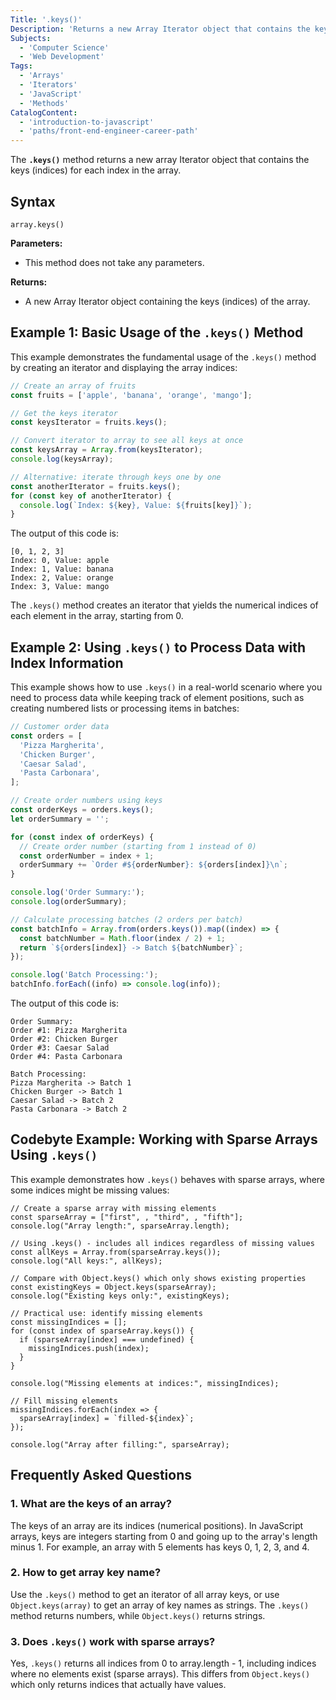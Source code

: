 ```yaml
---
Title: '.keys()'
Description: 'Returns a new Array Iterator object that contains the keys for each index in the array.'
Subjects:
  - 'Computer Science'
  - 'Web Development'
Tags:
  - 'Arrays'
  - 'Iterators'
  - 'JavaScript'
  - 'Methods'
CatalogContent:
  - 'introduction-to-javascript'
  - 'paths/front-end-engineer-career-path'
---
```


The **`.keys()`** method returns a new array Iterator object that contains the keys (indices) for each index in the array.

## Syntax

```pseudo
array.keys()
```

**Parameters:**

- This method does not take any parameters.

**Returns:**

- A new Array Iterator object containing the keys (indices) of the array.

## Example 1: Basic Usage of the `.keys()` Method

This example demonstrates the fundamental usage of the `.keys()` method by creating an iterator and displaying the array indices:

```js
// Create an array of fruits
const fruits = ['apple', 'banana', 'orange', 'mango'];

// Get the keys iterator
const keysIterator = fruits.keys();

// Convert iterator to array to see all keys at once
const keysArray = Array.from(keysIterator);
console.log(keysArray);

// Alternative: iterate through keys one by one
const anotherIterator = fruits.keys();
for (const key of anotherIterator) {
  console.log(`Index: ${key}, Value: ${fruits[key]}`);
}
```

The output of this code is:

```shell
[0, 1, 2, 3]
Index: 0, Value: apple
Index: 1, Value: banana
Index: 2, Value: orange
Index: 3, Value: mango
```

The `.keys()` method creates an iterator that yields the numerical indices of each element in the array, starting from 0.

## Example 2: Using `.keys()` to Process Data with Index Information

This example shows how to use `.keys()` in a real-world scenario where you need to process data while keeping track of element positions, such as creating numbered lists or processing items in batches:

```js
// Customer order data
const orders = [
  'Pizza Margherita',
  'Chicken Burger',
  'Caesar Salad',
  'Pasta Carbonara',
];

// Create order numbers using keys
const orderKeys = orders.keys();
let orderSummary = '';

for (const index of orderKeys) {
  // Create order number (starting from 1 instead of 0)
  const orderNumber = index + 1;
  orderSummary += `Order #${orderNumber}: ${orders[index]}\n`;
}

console.log('Order Summary:');
console.log(orderSummary);

// Calculate processing batches (2 orders per batch)
const batchInfo = Array.from(orders.keys()).map((index) => {
  const batchNumber = Math.floor(index / 2) + 1;
  return `${orders[index]} -> Batch ${batchNumber}`;
});

console.log('Batch Processing:');
batchInfo.forEach((info) => console.log(info));
```

The output of this code is:

```shell
Order Summary:
Order #1: Pizza Margherita
Order #2: Chicken Burger
Order #3: Caesar Salad
Order #4: Pasta Carbonara

Batch Processing:
Pizza Margherita -> Batch 1
Chicken Burger -> Batch 1
Caesar Salad -> Batch 2
Pasta Carbonara -> Batch 2
```

## Codebyte Example: Working with Sparse Arrays Using `.keys()`

This example demonstrates how `.keys()` behaves with sparse arrays, where some indices might be missing values:

```codebyte/javascript
// Create a sparse array with missing elements
const sparseArray = ["first", , "third", , "fifth"];
console.log("Array length:", sparseArray.length);

// Using .keys() - includes all indices regardless of missing values
const allKeys = Array.from(sparseArray.keys());
console.log("All keys:", allKeys);

// Compare with Object.keys() which only shows existing properties
const existingKeys = Object.keys(sparseArray);
console.log("Existing keys only:", existingKeys);

// Practical use: identify missing elements
const missingIndices = [];
for (const index of sparseArray.keys()) {
  if (sparseArray[index] === undefined) {
    missingIndices.push(index);
  }
}

console.log("Missing elements at indices:", missingIndices);

// Fill missing elements
missingIndices.forEach(index => {
  sparseArray[index] = `filled-${index}`;
});

console.log("Array after filling:", sparseArray);
```

## Frequently Asked Questions

### 1. What are the keys of an array?

The keys of an array are its indices (numerical positions). In JavaScript arrays, keys are integers starting from 0 and going up to the array's length minus 1. For example, an array with 5 elements has keys 0, 1, 2, 3, and 4.

### 2. How to get array key name?

Use the `.keys()` method to get an iterator of all array keys, or use `Object.keys(array)` to get an array of key names as strings. The `.keys()` method returns numbers, while `Object.keys()` returns strings.

### 3. Does `.keys()` work with sparse arrays?

Yes, `.keys()` returns all indices from 0 to array.length - 1, including indices where no elements exist (sparse arrays). This differs from `Object.keys()` which only returns indices that actually have values.
